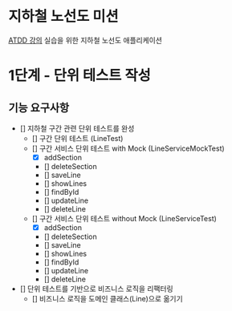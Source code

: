 # 지하철 노선도 미션
[ATDD 강의](https://edu.nextstep.camp/c/R89PYi5H) 실습을 위한 지하철 노선도 애플리케이션

# 1단계 - 단위 테스트 작성
## 기능 요구사항
- [] 지하철 구간 관련 단위 테스트를 완성
  - [] 구간 단위 테스트 (LineTest)
  - [] 구간 서비스 단위 테스트 with Mock (LineServiceMockTest)
    - [x] addSection
    - [] deleteSection
    - [] saveLine
    - [] showLines
    - [] findById
    - [] updateLine
    - [] deleteLine
  - [] 구간 서비스 단위 테스트 without Mock (LineServiceTest)
    - [x] addSection
    - [] deleteSection
    - [] saveLine
    - [] showLines
    - [] findById
    - [] updateLine
    - [] deleteLine
- [] 단위 테스트를 기반으로 비즈니스 로직을 리팩터링
  - [] 비즈니스 로직을 도메인 클래스(Line)으로 옮기기
